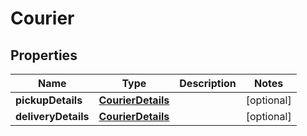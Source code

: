 
# Courier

## Properties
Name | Type | Description | Notes
------------ | ------------- | ------------- | -------------
**pickupDetails** | [**CourierDetails**](CourierDetails.md) |  |  [optional]
**deliveryDetails** | [**CourierDetails**](CourierDetails.md) |  |  [optional]



